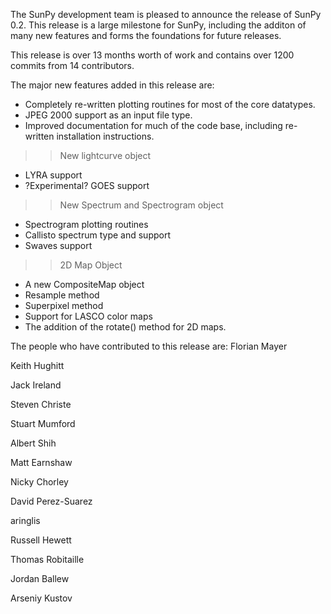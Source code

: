 The SunPy development team is pleased to announce the release of SunPy 0.2.
This release is a large milestone for SunPy, including the additon of many new features and forms the foundations for future releases.

This release is over 13 months worth of work and contains over 1200 commits from 14 contributors.

The major new features added in this release are:

* Completely re-written plotting routines for most of the core datatypes.
* JPEG 2000 support as an input file type.
* Improved documentation for much of the code base, including re-written installation instructions.

>> New lightcurve object
* LYRA support
* ?Experimental? GOES support

>> New Spectrum and Spectrogram object
* Spectrogram plotting routines
* Callisto spectrum type and support
* Swaves support

>> 2D Map Object
* A new CompositeMap object
* Resample method
* Superpixel method
* Support for LASCO color maps
* The addition of the rotate() method for 2D maps.

The people who have contributed to this release are:
Florian Mayer

Keith Hughitt

Jack Ireland

Steven Christe

Stuart Mumford

Albert Shih

Matt Earnshaw

Nicky Chorley

David Perez-Suarez

aringlis

Russell Hewett

Thomas Robitaille

Jordan Ballew

Arseniy Kustov

